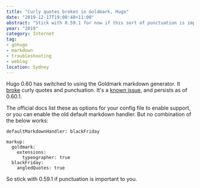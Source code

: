 ```yaml
---
title: "Curly quotes broken in Goldmark, Hugo"
date: "2019-12-17T19:00:48+11:00"
abstract: "Stick with 0.59.1 for now if this sort of punctuation is important."
year: "2019"
category: Internet
tag:
- gohugo
- markdown
- troubleshooting
- weblog
location: Sydney
---
```

Hugo 0.60 has switched to using the Goldmark markdown generator. It [broke](https://discourse.gohugo.io/t/goldmark-commonmark-compliant-is-now-merged-and-the-new-default/21937/17) curly quotes and punctuation. It's a [known issue](https://github.com/yuin/goldmark/issues/39), and persists as of 0.60.1.

The official docs list these as options for your config file to enable support, or you can enable the old default markdown handler. But no combination of the below works:

    defaultMarkdownHandler: blackFriday

    markup:
      goldmark:
        extensions:
          typeographer: true
      blackFriday:
        angledQuotes: true

So stick with 0.59.1 if punctuation is important to you.

